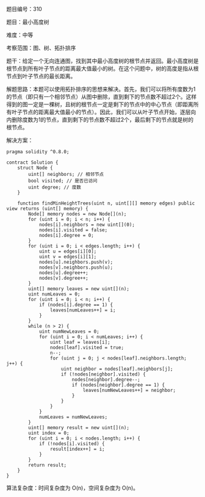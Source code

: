 题目编号：310

题目：最小高度树

难度：中等

考察范围：图、树、拓扑排序

题干：给定一个无向连通图，找到其中最小高度树的根节点并返回。最小高度树是根节点到所有叶子节点的距离最大值最小的树。在这个问题中，树的高度是指从根节点到叶子节点的最长距离。

解题思路：本题可以使用拓扑排序的思想来解决。首先，我们可以将所有度数为1的节点（即只有一个相邻节点）从图中删除，直到剩下的节点数不超过2个。这样得到的图一定是一棵树，且树的根节点一定是剩下的节点中的中心节点（即距离所有叶子节点的距离最大值最小的节点）。因此，我们可以从叶子节点开始，逐层向内删除度数为1的节点，直到剩下的节点数不超过2个，最后剩下的节点就是树的根节点。

解决方案：

```solidity
pragma solidity ^0.8.0;

contract Solution {
    struct Node {
        uint[] neighbors; // 相邻节点
        bool visited; // 是否已访问
        uint degree; // 度数
    }

    function findMinHeightTrees(uint n, uint[][] memory edges) public view returns (uint[] memory) {
        Node[] memory nodes = new Node[](n);
        for (uint i = 0; i < n; i++) {
            nodes[i].neighbors = new uint[](0);
            nodes[i].visited = false;
            nodes[i].degree = 0;
        }
        for (uint i = 0; i < edges.length; i++) {
            uint u = edges[i][0];
            uint v = edges[i][1];
            nodes[u].neighbors.push(v);
            nodes[v].neighbors.push(u);
            nodes[u].degree++;
            nodes[v].degree++;
        }
        uint[] memory leaves = new uint[](n);
        uint numLeaves = 0;
        for (uint i = 0; i < n; i++) {
            if (nodes[i].degree == 1) {
                leaves[numLeaves++] = i;
            }
        }
        while (n > 2) {
            uint numNewLeaves = 0;
            for (uint i = 0; i < numLeaves; i++) {
                uint leaf = leaves[i];
                nodes[leaf].visited = true;
                n--;
                for (uint j = 0; j < nodes[leaf].neighbors.length; j++) {
                    uint neighbor = nodes[leaf].neighbors[j];
                    if (!nodes[neighbor].visited) {
                        nodes[neighbor].degree--;
                        if (nodes[neighbor].degree == 1) {
                            leaves[numNewLeaves++] = neighbor;
                        }
                    }
                }
            }
            numLeaves = numNewLeaves;
        }
        uint[] memory result = new uint[](n);
        uint index = 0;
        for (uint i = 0; i < nodes.length; i++) {
            if (!nodes[i].visited) {
                result[index++] = i;
            }
        }
        return result;
    }
}
```

算法复杂度：时间复杂度为 O(n)，空间复杂度为 O(n)。